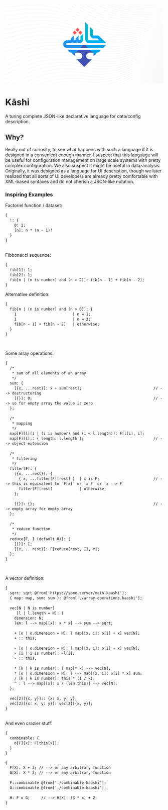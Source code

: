 ![banner](banner.svg)

# Kāshi
A turing complete JSON-like declarative language for data/config description.

## Why?

Really out of curiosity, to see what happens with such a language if it is designed in a convenient enough manner.
I suspect that this language will be useful for configuration management on large scale systems with pretty complex
configuration. We also suspect it might be useful in data-analysis. Originally, it was designed as a language for UI description,
though we later realized that all sorts of UI developers are already pretty comfortable with XML-based syntaxes and do
not cherish a JSON-like notation.

### Inspiring Examples

Factoriel function / dataset:

```kaashi
{
  !: {
    0: 1;
    [n]: n * (n - 1)!
  }
}
```
<br>
Fibbonacci sequence:

```kaashi
{
  fib[1]: 1;
  fib[2]: 1;
  fib[n | (n is number) and (n > 2)]: fib[n - 1] + fib[n - 2];
}
```

Alternative definition:

```kaashi
{
  fib[n | (n is number) and (n > 0)]: {
    1                         | n = 1;
    1                         | n = 2;
    fib[n - 1] + fib[n - 2]   | otherwise;
  }
}
```
<br>

Some array operations:

```kaashi
{
  /*
   * sum of all elements of an array
   */
  sum: {
    [{x, ...rest}]: x + sum[rest];                                // --> destructuring
    [{}]: 0;                                                      // --> so for empty array the value is zero
  };

  /*
   * mapping
   */
  map[F][l][i | (i is number) and (i < l.length)]: F[l[i], i];
  map[F][l]:: { length: l.length };                               // --> object extension

  /*
   * filtering
   */
  filter[F]: {
    [{x, ...rest}]: {
      { x, ...filter[F][rest] }  | x is F;                        // --> this is equivalent to `F[x]` or `x F` or `x --> F`
      filter[F][rest]            | otherwise;
    };

    [{}]: {};                                                     // --> empty array for empty array
  };

  /*
   * reduce function
   */
  reduce[F, I (default 0)]: {
    [{}]: I;
    [{x, ...rest}]: F[reduce[rest, I], x];
  };
}
```
<br>

A vector definition:

```kaashi
{
  sqrt: sqrt @from['https://some.server/math.kaashi'];
  { map: map, sum: sum }: @from['./array-operations.kaashi'];

  vec[N | N is number]
     [l | l.length = N]: {
    dimension: N;
    len: l --> map[[x]: x * x] --> sum --> sqrt;
    
    + [o | o.dimension = N]: l map[[x, i]: o[i] + x] vec[N];
    + :: this;

    - [o | o.dimension = N]: l map[[x, i]: o[i] - x] vec[N];
    - [i | i is number]: -l[i];
    - :: this;

    * [k | k is number]: l map[* k] --> vec[N];
    * [o | o.dimension = N]: l --> map[[x, i]: o[i] * x] sum;
    / [k | k is number]: this * (1 / k);
    ^ : l --> map[[x]: x / (len this)] --> vec[N];
  };

  vec[2][{x, y}]:: {x: x, y: y};
  vec[2][{x: x, y: y}]: vec[2][{x, y}];
}
```

<br>
And even crazier stuff:

```kaashi
{
  combinable: {
    o[F][x]: F[this[x]];
  }
}
```
```kaashi
{
  F[X]: X + 3; // --> or any arbitrary function
  G[X]: X * 2; // --> or any arbitrary function

  F::combinable @from['./combinable.kaashi'];
  G::combinable @from['./combinable.kaashi'];

  H: F o G;     // --> H[X]: (3 * x) + 2;
}
```
